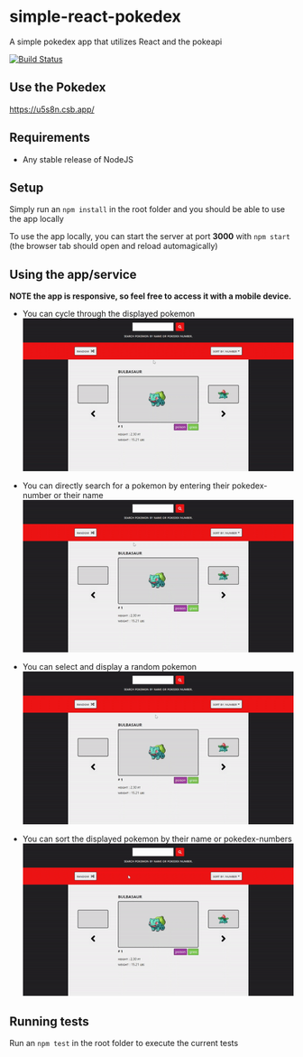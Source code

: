 # simple-react-pokedex

A simple pokedex app that utilizes React and the pokeapi

[![Build Status](https://travis-ci.com/DaemonWill/simple-react-pokedex.svg?branch=master)](https://travis-ci.com/DaemonWill/simple-react-pokedex)

## Use the Pokedex

https://u5s8n.csb.app/

## Requirements

* Any stable release of NodeJS

## Setup

Simply run an `npm install` in the root folder and you should be able to use the app locally

To use the app locally, you can start the server at port **3000** with `npm start` (the browser tab should open and reload automagically)

## Using the app/service
**NOTE the app is responsive, so feel free to access it with a mobile device.**

* You can cycle through the displayed pokemon
![Alt Text](https://github.com/DaemonWill/simple-react-pokedex/blob/master/public/gifs/simple-pokedex-switching.gif)

* You can directly search for a pokemon by entering their pokedex-number or their name
![Alt Text](https://github.com/DaemonWill/simple-react-pokedex/blob/master/public/gifs/simple-pokedex-searching.gif)

* You can select and display a random pokemon
![Alt Text](https://github.com/DaemonWill/simple-react-pokedex/blob/master/public/gifs/simple-pokedex-randomizing.gif)

* You can sort the displayed pokemon by their name or pokedex-numbers
![Alt Text](https://github.com/DaemonWill/simple-react-pokedex/blob/master/public/gifs/simple-pokedex-sorting.gif)

## Running tests

Run an `npm test` in the root folder to execute the current tests
